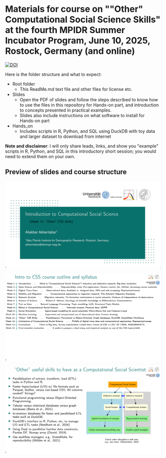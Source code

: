 # Materials for course on ""Other" Computational Social Science Skills" at the fourth MPIDR Summer Incubator Program, June 10, 2025, Rostock, Germany (and online)

[![DOI](https://zenodo.org/badge/DOI/10.5281/zenodo.15625335.svg)](https://doi.org/10.5281/zenodo.15625335)

Here is the folder structure and what to expect:

- Root folder
    - This ReadMe.md text file and other files for license etc.
- Slides
    - Open the PDF of slides and follow the steps described to know how to use the files in this repository for Hands-on part, and introduction to concepts presented in practical examples.
    - Slides also include instructions on what software to install for Hands-on part
- Hands_on
    - Includes scripts in R, Python, and SQL using DuckDB with toy data and larger dataset to download from internet


**Note and disclaimer**: I will only share leads, links, and show you "example" scripts in R, Python, and SQL in this introductory short session; you would need to extend them on your own.

## Preview of slides and course structure

[![Course slides](./Z_images/Course_introduction_to_CSS_W11_OtherCSSSkills_1.png)](https://github.com/akbaritabar/Tutorial-session-on-Other-Computational-Social-Science-Skills/tree/master/Slides)

[![Course slides](./Z_images/Course_introduction_to_CSS_W11_OtherCSSSkills_2.png)](https://github.com/akbaritabar/Tutorial-session-on-Other-Computational-Social-Science-Skills/tree/master/Slides)

[![Course slides](./Z_images/Course_introduction_to_CSS_W11_OtherCSSSkills_3.png)](https://github.com/akbaritabar/Tutorial-session-on-Other-Computational-Social-Science-Skills/tree/master/Slides)
